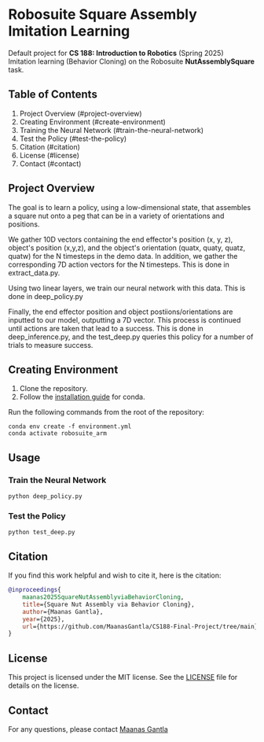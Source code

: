 # Robosuite Square Assembly Imitation Learning

Default project for **CS 188: Introduction to Robotics** (Spring 2025)  
Imitation learning (Behavior Cloning) on the Robosuite **NutAssemblySquare** task.


## Table of Contents
1. Project Overview (#project-overview)
2. Creating Environment (#create-environment)
3. Training the Neural Network (#train-the-neural-network)
4. Test the Policy (#test-the-policy)
5. Citation (#citation)
6. License (#license)
7. Contact (#contact)

## Project Overview

The goal is to learn a policy, using a low-dimensional state, that assembles a square nut onto a peg that 
can be in a variety of orientations and positions.

We gather 10D vectors containing the end effector's position (x, y, z), object's position (x,y,z), and the object's orientation
(quatx, quaty, quatz, quatw) for the N timesteps in the demo data. In addition, we gather the corresponding 7D action vectors for the N timesteps. This is done in extract_data.py.

Using two linear layers, we train our neural network with this data. This is done in deep_policy.py

Finally, the end effector position and object postiions/orientations are inputted to our model, outputting a 7D vector. This process is continued until actions are taken that lead to a success. This is done in deep_inference.py, and the test_deep.py queries this policy for a number of trials to measure success.

## Creating Environment
1. Clone the repository.
2. Follow the [installation guide](https://docs.conda.io/projects/conda/en/latest/user-guide/install/index.htmll) for conda.

Run the following commands from the root of the repository:
```
conda env create -f environment.yml
conda activate robosuite_arm
```

## Usage

### Train the Neural Network
```
python deep_policy.py
```


### Test the Policy
```
python test_deep.py
```


## Citation
If you find this work helpful and wish to cite it, here is the citation:

```bibtex
@inproceedings{
    maanas2025SquareNutAssemblyviaBehaviorCloning,
    title={Square Nut Assembly via Behavior Cloning},
    author={Maanas Gantla},
    year={2025},
    url={https://github.com/MaanasGantla/CS188-Final-Project/tree/main}
}
```



## License
This project is licensed under the MIT license. See the [LICENSE](License) file for details on the license.


## Contact
For any questions, please contact [Maanas Gantla](mailto:gantlamr@gmail.com)
